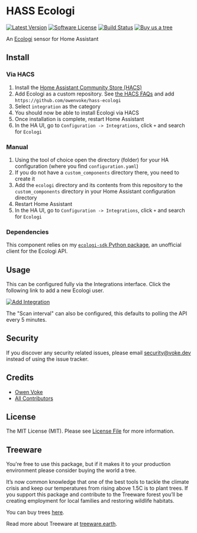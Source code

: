 # HASS Ecologi

[![Latest Version][ico-version]][link-packagist]
[![Software License][ico-license]](LICENSE.md)
[![Build Status][ico-github-actions]][link-github-actions]
[![Buy us a tree][ico-treeware-gifting]][link-treeware-gifting]

An [Ecologi](https://ecologi.app) sensor for Home Assistant

## Install

### Via HACS

1. Install the [Home Assistant Community Store (HACS)](https://hacs.xyz/docs/setup/download)
2. Add Ecologi as a custom repository. See [the HACS FAQs](https://hacs.xyz/docs/faq/custom_repositories) and
   add `https://github.com/owenvoke/hass-ecologi`
3. Select `integration` as the category
4. You should now be able to install Ecologi via HACS
5. Once installation is complete, restart Home Assistant
6. In the HA UI, go to `Configuration -> Integrations`, click `+` and search for `Ecologi`

### Manual

1. Using the tool of choice open the directory (folder) for your HA configuration (where you find `configuration.yaml`)
2. If you do not have a `custom_components` directory there, you need to create it
3. Add the `ecologi` directory and its contents from this repository to the `custom_components` directory in your Home
   Assistant configuration directory
4. Restart Home Assistant
5. In the HA UI, go to `Configuration -> Integrations`, click `+` and search for `Ecologi`

### Dependencies

This component relies on my [`ecologi-sdk` Python package](https://github.com/owenvoke/ecologi-python-sdk), an unofficial
client for the Ecologi API.

## Usage

This can be configured fully via the Integrations interface. Click the following link to add a new Ecologi user.

[![Add Integration](https://my.home-assistant.io/badges/config_flow_start.svg)](https://my.home-assistant.io/redirect/config_flow_start?domain=ecologi)

The "Scan interval" can also be configured, this defaults to polling the API every 5 minutes.

## Security

If you discover any security related issues, please email security@voke.dev instead of using the issue tracker.

## Credits

- [Owen Voke][link-author]
- [All Contributors][link-contributors]

## License

The MIT License (MIT). Please see [License File](LICENSE.md) for more information.

## Treeware

You're free to use this package, but if it makes it to your production environment please consider buying the world a tree.

It’s now common knowledge that one of the best tools to tackle the climate crisis and keep our temperatures from rising above 1.5C is to plant trees. If you support this package and contribute to the Treeware forest you’ll be creating employment for local families and restoring wildlife habitats.

You can buy trees [here][link-treeware-gifting].

Read more about Treeware at [treeware.earth][link-treeware].

[ico-version]: https://img.shields.io/github/v/release/owenvoke/hass-ecologi.svg?style=flat-square&sort=semver
[ico-license]: https://img.shields.io/badge/license-MIT-brightgreen.svg?style=flat-square
[ico-github-actions]: https://img.shields.io/github/workflow/status/owenvoke/hass-ecologi/Tests.svg?style=flat-square
[ico-treeware-gifting]: https://img.shields.io/badge/Treeware-%F0%9F%8C%B3-lightgreen?style=flat-square

[link-packagist]: https://packagist.org/packages/owenvoke/hass-ecologi
[link-github-actions]: https://github.com/owenvoke/hass-ecologi/actions
[link-treeware]: https://treeware.earth
[link-treeware-gifting]: https://ecologi.com/owenvoke?gift-trees
[link-author]: https://github.com/owenvoke
[link-contributors]: ../../contributors
